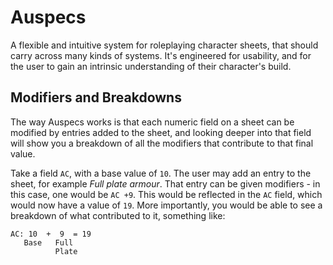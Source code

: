 # Auspecs
A flexible and intuitive system for roleplaying character sheets, that should carry across many kinds of systems. It's engineered for usability, and for the user to gain an intrinsic understanding of their character's build.

## Modifiers and Breakdowns
The way Auspecs works is that each numeric field on a sheet can be modified by entries added to the sheet, and looking deeper into that field will show you a breakdown of all the modifiers that contribute to that final value.

Take a field `AC`, with a base value of `10`. The user may add an entry to the sheet, for example *Full plate armour*. That entry can be given modifiers - in this case, one would be `AC +9`. This would be reflected in the `AC` field, which would now have a value of `19`. More importantly, you would be able to see a breakdown of what contributed to it, something like:
```
AC: 10  +  9  = 19
   Base   Full
          Plate
```
